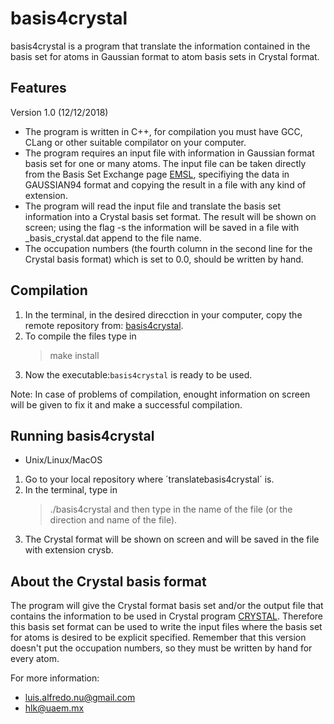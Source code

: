 # basis4crystal
basis4crystal is a program that translate the
information contained in the basis set for atoms in Gaussian 
format to atom basis sets in Crystal format.

## Features
Version 1.0 (12/12/2018)

* The program is written in C++, for compilation you must have GCC, CLang 
  or other suitable compilator on your computer.
* The program requires an input file with information in Gaussian format
  basis set for one or many atoms. The input file can be taken directly 
  from the Basis Set Exchange page [EMSL](https://bse.pnl.gov/bse/portal), 
  specifiying the data in GAUSSIAN94 format and copying the result in a 
  file with any kind of extension.
* The program will read the input file and translate the basis set 
  information into a Crystal basis set format. The result will be shown 
  on screen; using the flag -s the information will be saved in a file 
  with _basis_crystal.dat append to the file name. 
* The occupation numbers (the fourth column in the second line for the 
  Crystal basis format) which is set to 0.0, should be written by hand.

## Compilation 
 
1. In the terminal, in the desired direcction in your computer, 
   copy the remote repository from:
   [basis4crystal](https://github.com/Karemhl/basis4crystal).
2. To compile the files type in
   > make install
3. Now the executable:`basis4crystal` is ready to be used.

Note: In case of problems of compilation, enought information on 
screen will be given to fix it and make a successful compilation.

## Running basis4crystal

- Unix/Linux/MacOS

1. Go to your local repository where ´translatebasis4crystal´ is.
2. In the terminal, type in
    >./basis4crystal
   and then type in the name of the file (or the direction and 
   name of the file).
3. The Crystal format will be shown on screen and will be saved
   in the file with extension crysb.

## About the Crystal basis format

The program will give the Crystal format basis set and/or the 
output file that contains the information to be used in Crystal program 
[CRYSTAL](http://www.crystal.unito.it). Therefore this basis 
set format can be used to write the input files where the basis 
set for atoms is desired to be explicit specified. 
Remember that this version doesn't put the occupation numbers, 
so they must be written by hand for every atom.

For more information:
 - luis.alfredo.nu@gmail.com 
 - hlk@uaem.mx 

